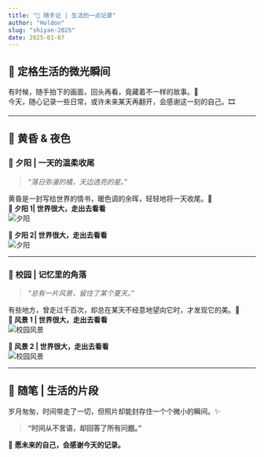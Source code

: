 ```yaml
---
title: "🌿 随手记 | 生活的一点记录"
author: "Holdon"
slug: "shiyan-2025"
date: 2025-01-07
---
```

## 📸 **定格生活的微光瞬间**  

有时候，随手拍下的画面，回头再看，竟藏着不一样的故事。📖  
今天，随心记录一些日常，或许未来某天再翻开，会感谢这一刻的自己。🎞️  

---

## 🌆 **黄昏 & 夜色**  

### **🌇 夕阳 | 一天的温柔收尾**  
> *“落日弥漫的橘，天边透亮的星。”*  

黄昏是一封写给世界的情书，暖色调的余晖，轻轻地将一天收尾。📸  
**🌄 夕阳  1| 世界很大，走出去看看**  
![夕阳](https://www.helloimg.com/i/2025/03/21/67dcbb8e0b078.jpg)  

**🌄 夕阳 2| 世界很大，走出去看看**  
![夕阳](https://www.helloimg.com/i/2025/03/21/67dcbbeb05a5e.jpg)  

---

### **🏫 校园 | 记忆里的角落**  
> *“总有一片风景，留住了某个夏天。”*  

有些地方，曾走过千百次，却总在某天不经意地望向它时，才发现它的美。🌿  
**🌄 风景 1 | 世界很大，走出去看看**  
![校园风景](https://www.helloimg.com/i/2025/03/21/67dcbb9651133.jpg)  

**🌄 风景 2 | 世界很大，走出去看看**  
![校园风景](https://www.helloimg.com/i/2025/03/21/67dcbbaa87519.jpg)  

---

## 💭 **随笔 | 生活的片段**  

岁月匆匆，时间带走了一切，但照片却能封存住一个个微小的瞬间。✨  

> **“时间从不言语，却回答了所有问题。”**  

📌 **愿未来的自己，会感谢今天的记录。**